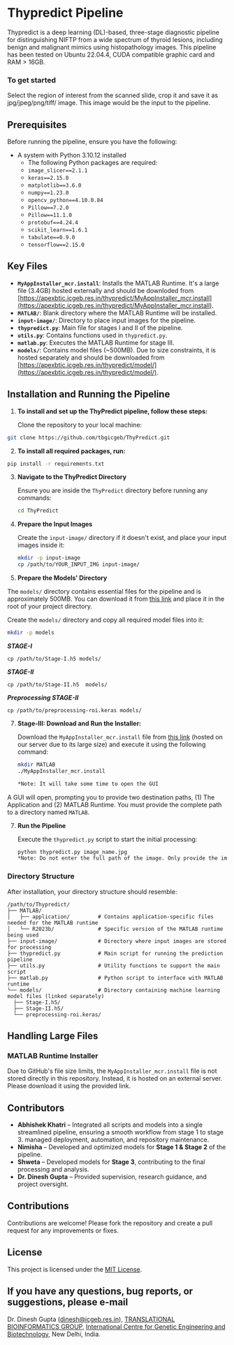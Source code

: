 # Thypredict Pipeline

Thypredict is a deep learning (DL)-based, three-stage diagnostic pipeline for distinguishing NIFTP from a wide spectrum of thyroid lesions, including benign and malignant mimics using histopathology images. This pipeline has been tested on Ubuntu 22.04.4, CUDA compatible graphic card and RAM > 16GB.



### To get started

Select the region of interest from the scanned slide, crop it and save it as jpg/jpeg/png/tiff/ image. This image would be the input to the pipeline.

## Prerequisites

Before running the pipeline, ensure you have the following:

- A system with Python 3.10.12 installed
  - The following Python packages are required:
  - `image_slicer==2.1.1`
  - `keras==2.15.0`
  - `matplotlib==3.6.0`
  - `numpy==1.23.0`
  - `opencv_python==4.10.0.84`
  - `Pillow==7.2.0`
  - `Pillow==11.1.0`
  - `protobuf==4.24.4`
  - `scikit_learn==1.6.1`
  - `tabulate==0.9.0`
  - `tensorflow==2.15.0`


## Key Files

- **`MyAppInstaller_mcr.install`**: Installs the MATLAB Runtime. It's a large file (3.4GB) hosted externally and should be downloded from [https://apexbtic.icgeb.res.in/thypredict/MyAppInstaller_mcr.install](https://apexbtic.icgeb.res.in/thypredict/MyAppInstaller_mcr.install).
- **`MATLAB/`**: Blank directory where the MATLAB Runtime will be installed.
- **`input-image/`**: Directory to place input images for the pipeline.
- **`thypredict.py`**: Main file for stages I and II of the pipeline.
- **`utils.py`**: Contains functions used in `thypredict.py`.
- **`matlab.py`**: Executes the MATLAB Runtime for stage III.
- **`models/`**: Contains model files (~500MB). Due to size constraints, it is hosted separately and should be downloaded from [https://apexbtic.icgeb.res.in/thypredict/model/](https://apexbtic.icgeb.res.in/thypredict/model/).

## Installation and Running the Pipeline
1. **To install and set up the ThyPredict pipeline, follow these steps:**

    Clone the repository to your local machine:

```bash
git clone https://github.com/tbgicgeb/ThyPredict.git
```

2. **To install all required packages, run:**
```bash
pip install -r requirements.txt
```

3. **Navigate to the ThyPredict Directory**

   Ensure you are inside the `ThyPredict` directory before running any commands:

   ```bash
   cd ThyPredict
   ```

4. **Prepare the Input Images**

   Create the `input-image/` directory if it doesn't exist, and place your input images inside it:

   ```bash
   mkdir -p input-image
   cp /path/to/YOUR_INPUT_IMG input-image/
   ```

5. **Prepare the Models' Directory**

The `models/` directory contains essential files for the pipeline and is approximately 500MB. You can download it from [this link](https://apexbtic.icgeb.res.in/thypredict/model/) and place it in the root of your project directory.

   Create the `models/` directory and copy all required model files into it:

   ```bash
   mkdir -p models
   ```
   ***STAGE-I***
   ```
   cp /path/to/Stage-I.h5 models/
   ```
   ***STAGE-II***
   ```
   cp /path/to/Stage-II.h5  models/
   ```
   ***Preprocessing STAGE-II***
   ```
   cp /path/to/preprocessing-roi.keras models/
   ```
     
7. **Stage-III: Download and Run the Installer:**

   Download the `MyAppInstaller_mcr.install` file from [this link](https://apexbtic.icgeb.res.in/thypredict/MyAppInstaller_mcr.install) (hosted on our server due to its large size) and execute it using the following command:
   
   ```bash
   mkdir MATLAB
   ./MyAppInstaller_mcr.install
   
   *Note: It will take some time to open the GUI
   ```
   
A GUI will open, prompting you to provide two destination paths, (1) The Application and (2) MATLAB Runtime. You must provide the complete path to a directory named `MATLAB`.

7. **Run the Pipeline**

   Execute the `thypredict.py` script to start the initial processing:

   ```bash
   python thypredict.py image_name.jpg
   *Note: Do not enter the full path of the image. Only provide the image name that is inside the input-image directory
   ```

### Directory Structure

   After installation, your directory structure should resemble:

  ```
/path/to/Thypredict/
├── MATLAB/
│   ├── application/         # Contains application-specific files needed for the MATLAB runtime
│   └── R2023b/              # Specific version of the MATLAB runtime being used
├── input-image/             # Directory where input images are stored for processing
├── thypredict.py            # Main script for running the prediction pipeline
├── utils.py                 # Utility functions to support the main script
├── matlab.py                # Python script to interface with MATLAB runtime
└── models/                  # Directory containing machine learning model files (linked separately)
    ├── Stage-I.h5/          
    ├── Stage-II.h5/        
    └── preprocessing-roi.keras/  

   ```

## Handling Large Files

### MATLAB Runtime Installer

Due to GitHub's file size limits, the `MyAppInstaller_mcr.install` file is not stored directly in this repository. Instead, it is hosted on an external server. Please download it using the provided link.

## Contributors  

- **Abhishek Khatri** – Integrated all scripts and models into a single streamlined pipeline, ensuring a smooth workflow from stage 1 to stage 3. managed deployment, automation, and repository maintenance.  
- **Nimisha** – Developed and optimized models for **Stage 1 & Stage 2** of the pipeline.  
- **Shweta** – Developed models for **Stage 3**, contributing to the final processing and analysis.  
- **Dr. Dinesh Gupta** – Provided supervision, research guidance, and project oversight.  

## Contributions

Contributions are welcome! Please fork the repository and create a pull request for any improvements or fixes.

## License

This project is licensed under the [MIT License](LICENSE).


## If you have any questions, bug reports, or suggestions, please e-mail
Dr. Dinesh Gupta (dinesh@icgeb.res.in), [TRANSLATIONAL BIOINFORMATICS GROUP](https://bioinfo.icgeb.res.in/bioinfo/), [International Centre for Genetic Engineering and Biotechnology](https://www.icgeb.org/), New Delhi, India. 

